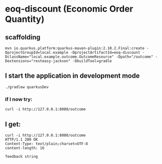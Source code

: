 # eoq-discount  (Economic Order Quantity)

## scaffolding

```shell
mvn io.quarkus.platform:quarkus-maven-plugin:2.10.2.Final:create -DprojectGroupId=local.example -DprojectArtifactId=eoq-discount -DclassName="local.example.outcome.OutcomeResource" -Dpath="/outcome" -Dextensions="resteasy-jackson" -DbuildTool=gradle
```

## I start the application in development mode

```shell
./gradlew quarkusDev
```

### if I now try:

```shell
curl -i http://127.0.0.1:8080/outcome
```

## I get:

```text
curl -i http://127.0.0.1:8080/outcome
HTTP/1.1 200 OK
Content-Type: text/plain;charset=UTF-8
content-length: 16

feedback string
```
